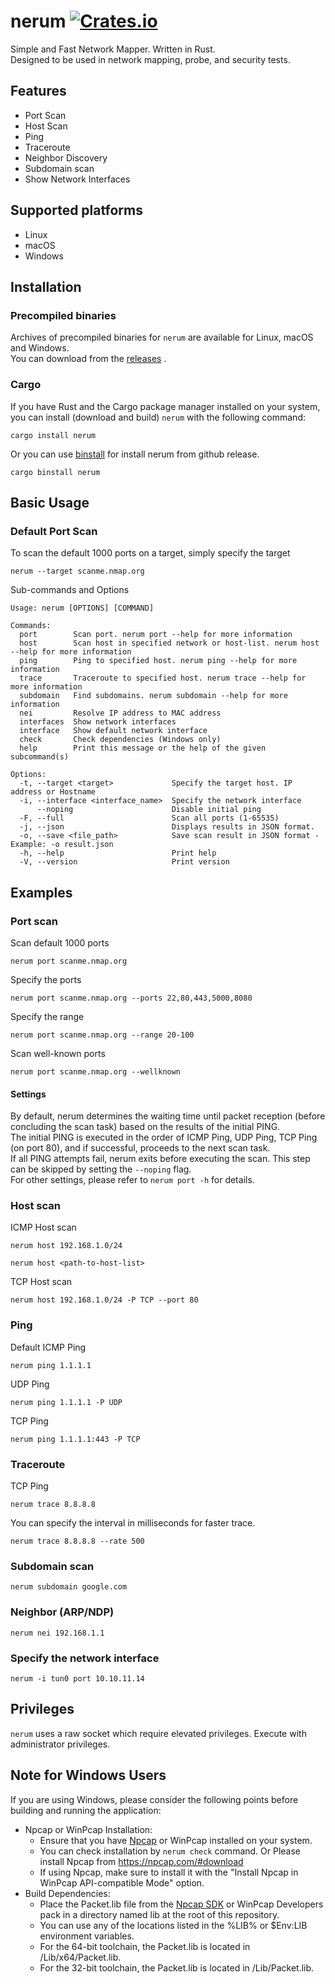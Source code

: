 [crates-badge]: https://img.shields.io/crates/v/nerum.svg
[crates-url]: https://crates.io/crates/nerum

# nerum [![Crates.io][crates-badge]][crates-url]
Simple and Fast Network Mapper. Written in Rust.  
Designed to be used in network mapping, probe, and security tests.

## Features
- Port Scan
- Host Scan
- Ping
- Traceroute
- Neighbor Discovery
- Subdomain scan
- Show Network Interfaces

## Supported platforms
- Linux
- macOS
- Windows

## Installation

### Precompiled binaries
Archives of precompiled binaries for `nerum` are available for Linux, macOS and Windows.  
You can download from the [releases](https://github.com/shellrow/nerum/releases) .

### Cargo
If you have Rust and the Cargo package manager installed on your system, you can install (download and build) `nerum` with the following command:
```
cargo install nerum
```

Or you can use [binstall](https://github.com/cargo-bins/cargo-binstall) for install nerum from github release.
```
cargo binstall nerum
```

## Basic Usage
### Default Port Scan 
To scan the default 1000 ports on a target, simply specify the target
```
nerum --target scanme.nmap.org
```

Sub-commands and Options
```
Usage: nerum [OPTIONS] [COMMAND]

Commands:
  port        Scan port. nerum port --help for more information
  host        Scan host in specified network or host-list. nerum host --help for more information
  ping        Ping to specified host. nerum ping --help for more information
  trace       Traceroute to specified host. nerum trace --help for more information
  subdomain   Find subdomains. nerum subdomain --help for more information
  nei         Resolve IP address to MAC address
  interfaces  Show network interfaces
  interface   Show default network interface
  check       Check dependencies (Windows only)
  help        Print this message or the help of the given subcommand(s)

Options:
  -t, --target <target>             Specify the target host. IP address or Hostname
  -i, --interface <interface_name>  Specify the network interface
      --noping                      Disable initial ping
  -F, --full                        Scan all ports (1-65535)
  -j, --json                        Displays results in JSON format.
  -o, --save <file_path>            Save scan result in JSON format - Example: -o result.json
  -h, --help                        Print help
  -V, --version                     Print version
```

## Examples
### Port scan
Scan default 1000 ports
```
nerum port scanme.nmap.org
```

Specify the ports
```
nerum port scanme.nmap.org --ports 22,80,443,5000,8080
```

Specify the range
```
nerum port scanme.nmap.org --range 20-100
```

Scan well-known ports
```
nerum port scanme.nmap.org --wellknown
```

#### Settings
By default, nerum determines the waiting time until packet reception (before concluding the scan task) based on the results of the initial PING.  
The initial PING is executed in the order of ICMP Ping, UDP Ping, TCP Ping (on port 80), and if successful, proceeds to the next scan task.  
If all PING attempts fail, nerum exits before executing the scan. This step can be skipped by setting the `--noping` flag.  
For other settings, please refer to `nerum port -h` for details.

### Host scan
ICMP Host scan
```
nerum host 192.168.1.0/24
```
```
nerum host <path-to-host-list>
```

TCP Host scan
```
nerum host 192.168.1.0/24 -P TCP --port 80
```

### Ping 
Default ICMP Ping
```
nerum ping 1.1.1.1
```

UDP Ping
```
nerum ping 1.1.1.1 -P UDP
```

TCP Ping
```
nerum ping 1.1.1.1:443 -P TCP
```

### Traceroute
TCP Ping
```
nerum trace 8.8.8.8
```

You can specify the interval in milliseconds for faster trace.
```
nerum trace 8.8.8.8 --rate 500
```

### Subdomain scan
```
nerum subdomain google.com
```

### Neighbor (ARP/NDP)
```
nerum nei 192.168.1.1
```

### Specify the network interface
```
nerum -i tun0 port 10.10.11.14
```

## Privileges
`nerum` uses a raw socket which require elevated privileges. Execute with administrator privileges.

## Note for Windows Users
If you are using Windows, please consider the following points before building and running the application:

- Npcap or WinPcap Installation:
    - Ensure that you have [Npcap](https://npcap.com/#download) or WinPcap installed on your system.
    - You can check installation by `nerum check` command. Or Please install Npcap from https://npcap.com/#download
    - If using Npcap, make sure to install it with the "Install Npcap in WinPcap API-compatible Mode" option.
- Build Dependencies:
    - Place the Packet.lib file from the [Npcap SDK](https://npcap.com/#download) or WinPcap Developers pack in a directory named lib at the root of this repository.
    - You can use any of the locations listed in the %LIB% or $Env:LIB environment variables.
    - For the 64-bit toolchain, the Packet.lib is located in <SDK>/Lib/x64/Packet.lib.
    - For the 32-bit toolchain, the Packet.lib is located in <SDK>/Lib/Packet.lib.
